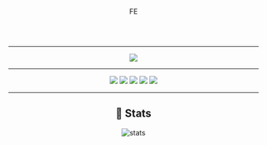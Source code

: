 <div align="center">

  FE

<br/>

<br/>
<hr/>

  <img src="https://img.shields.io/badge/chchih99@gmail.com-EA4335?style=flat-square&logo=Gmail&logoColor=white" />

<hr/>

<img src="https://img.shields.io/badge/JavaScript-F7DF1E?style=for-the-badge&logo=javascript&logoColor=20232A" />
<img src="https://img.shields.io/badge/Python-306998?style=for-the-badge&logo=Python&logoColor=FFE873" />

<img src="https://img.shields.io/badge/React-61DAFB?style=for-the-badge&logo=react&logoColor=20232A" />
<img src="https://img.shields.io/badge/React_Native-61DAFB?style=for-the-badge&logo=react&logoColor=20232A" />

<img src="https://img.shields.io/badge/git-F05032?style=for-the-badge&logo=git&logoColor=white">

<hr/>

## 👷 Stats

![stats](https://github-readme-stats-git-masterrstaa-rickstaa.vercel.app/api?username=watchiswatch&&show_icons=true&theme=dark)
  
</div>

























<!--

<img src="{BadgeURLHere}" />

[![watchiswatch's github stats](https://github-readme-stats.vercel.app/api/top-langs/?username=watchiswatch&show_icons=true&hide_border=true&title_color=004386&icon_color=004386&layout=compact)](https://github.com/watchiswatch)
-->
